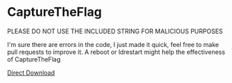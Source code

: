 # CaptureTheFlag

PLEASE DO NOT USE THE INCLUDED STRING FOR MALICIOUS PURPOSES

I'm sure there are errors in the code, I just made it quick, feel free to make pull requests to improve it. A reboot or ldrestart might help the effectiveness of CaptureTheFlag

[Direct Download](https://github.com/MTACS/CaptureTheFlag/blob/master/packages/com.mtac.ctf_1.0.4_iphoneos-arm.deb)
